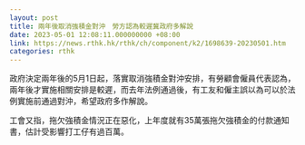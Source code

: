 ```yaml
---
layout: post
title: 兩年後取消強積金對沖　勞方認為較遲冀政府多解說
date: 2023-05-01 12:08:11.000000000 +08:00
link: https://news.rthk.hk/rthk/ch/component/k2/1698639-20230501.htm
categories: rthk
---
```


政府決定兩年後的5月1日起，落實取消強積金對沖安排，有勞顧會僱員代表認為，兩年後才實施相關安排是較遲，而去年法例通過後，有工友和僱主誤以為可以於法例實施前通過對沖，希望政府多作解說。

工會又指，拖欠強積金情況正在惡化，上年度就有35萬張拖欠強積金的付款通知書，估計受影響打工仔有過百萬。
